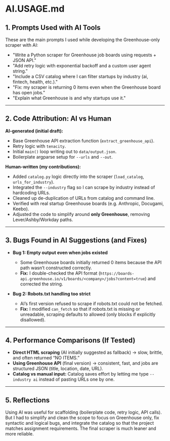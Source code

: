 # AI.USAGE.md
## 1. Prompts Used with AI Tools

These are the main prompts I used while developing the Greenhouse-only scraper with AI:

- "Write a Python scraper for Greenhouse job boards using requests + JSON API."
- "Add retry logic with exponential backoff and a custom user agent string."
- "Include a CSV catalog where I can filter startups by industry (ai, fintech, health, etc.)."
- "Fix: my scraper is returning 0 items even when the Greenhouse board has open jobs."
- "Explain what Greenhouse is and why startups use it."

---

## 2. Code Attribution: AI vs Human

**AI-generated (initial draft):**
- Base Greenhouse API extraction function (`extract_greenhouse_api`).
- Retry logic with `tenacity`.
- Initial `main()` loop writing out to `data/output.json`.
- Boilerplate argparse setup for `--urls` and `--out`.

**Human-written (my contributions):**
- Added `catalog.py` logic directly into the scraper (`load_catalog`, `urls_for_industry`).
- Integrated the `--industry` flag so I can scrape by industry instead of hardcoding URLs.
- Cleaned up de-duplication of URLs from catalog and command line.
- Verified with real startup Greenhouse boards (e.g. Anthropic, Docugami, Keebo).
- Adjusted the code to simplify around **only Greenhouse**, removing Lever/Ashby/Workday paths.

---

## 3. Bugs Found in AI Suggestions (and Fixes)


- **Bug 1: Empty output even when jobs existed**  
  - Some Greenhouse boards initially returned 0 items because the API path wasn’t constructed correctly.  
  - **Fix:** I double-checked the API format (`https://boards-api.greenhouse.io/v1/boards/<company>/jobs?content=true`) and corrected the string.

- **Bug 2: Robots.txt handling too strict**  
  - AI’s first version refused to scrape if robots.txt could not be fetched.  
  - **Fix:** I modified `can_fetch` so that if robots.txt is missing or unreadable, scraping defaults to allowed (only blocks if explicitly disallowed).

---

## 4. Performance Comparisons (If Tested)

- **Direct HTML scraping** (AI initially suggested as fallback) → slow, brittle, and often returned “NO ITEMS.”  
- **Using Greenhouse API** (final version) → consistent, fast, and jobs are structured JSON (title, location, date, URL).  
- **Catalog vs manual input:** Catalog saves effort by letting me type `--industry ai` instead of pasting URLs one by one.

---

## 5. Reflections

Using AI was useful for scaffolding (boilerplate code, retry logic, API calls). But I had to simplify and clean the scope to focus on Greenhouse only, fix syntactic and logical bugs, and integrate the catalog so that the project matches assignment requirements. The final scraper is much leaner and more reliable.
